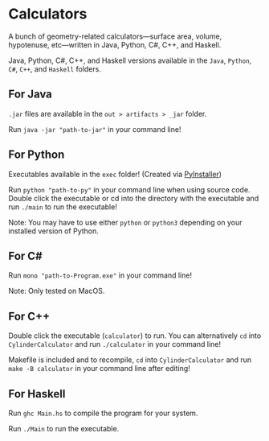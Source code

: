 # Calculators
A bunch of geometry-related calculators—surface area, volume, hypotenuse, etc—written in Java, Python, C#, C++, and Haskell.

Java, Python, C#, C++, and Haskell versions available in the `Java`, `Python`, `C#`, `C++`, and `Haskell` folders.

## For Java

`.jar` files are available in the `out > artifacts > _jar` folder.

Run `java -jar "path-to-jar"` in your command line!

## For Python

Executables available in the `exec` folder! (Created via [PyInstaller](https://pyinstaller.org/en/stable/))

Run `python "path-to-py"` in your command line when using source code. Double click the executable or cd into the directory with the executable and run `./main` to run the executable!

Note: You may have to use either `python` or `python3` depending on your installed version of Python.

## For C#

Run `mono "path-to-Program.exe"` in your command line!

Note: Only tested on MacOS.

## For C++

Double click the executable (`calculator`) to run. You can alternatively `cd` into `CylinderCalculator` and run `./calculator` in your command line!

Makefile is included and to recompile, `cd` into `CylinderCalculator` and run `make -B calculator` in your command line after editing!

## For Haskell

Run `ghc Main.hs` to compile the program for your system.

Run `./Main` to run the executable.
